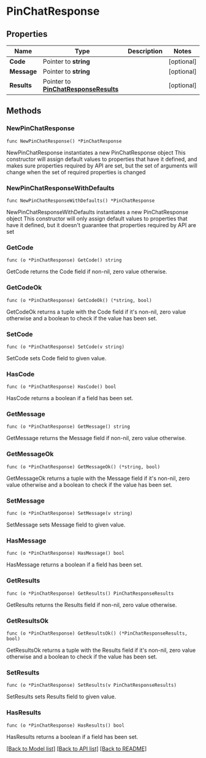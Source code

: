 # PinChatResponse

## Properties

Name | Type | Description | Notes
------------ | ------------- | ------------- | -------------
**Code** | Pointer to **string** |  | [optional] 
**Message** | Pointer to **string** |  | [optional] 
**Results** | Pointer to [**PinChatResponseResults**](PinChatResponseResults.md) |  | [optional] 

## Methods

### NewPinChatResponse

`func NewPinChatResponse() *PinChatResponse`

NewPinChatResponse instantiates a new PinChatResponse object
This constructor will assign default values to properties that have it defined,
and makes sure properties required by API are set, but the set of arguments
will change when the set of required properties is changed

### NewPinChatResponseWithDefaults

`func NewPinChatResponseWithDefaults() *PinChatResponse`

NewPinChatResponseWithDefaults instantiates a new PinChatResponse object
This constructor will only assign default values to properties that have it defined,
but it doesn't guarantee that properties required by API are set

### GetCode

`func (o *PinChatResponse) GetCode() string`

GetCode returns the Code field if non-nil, zero value otherwise.

### GetCodeOk

`func (o *PinChatResponse) GetCodeOk() (*string, bool)`

GetCodeOk returns a tuple with the Code field if it's non-nil, zero value otherwise
and a boolean to check if the value has been set.

### SetCode

`func (o *PinChatResponse) SetCode(v string)`

SetCode sets Code field to given value.

### HasCode

`func (o *PinChatResponse) HasCode() bool`

HasCode returns a boolean if a field has been set.

### GetMessage

`func (o *PinChatResponse) GetMessage() string`

GetMessage returns the Message field if non-nil, zero value otherwise.

### GetMessageOk

`func (o *PinChatResponse) GetMessageOk() (*string, bool)`

GetMessageOk returns a tuple with the Message field if it's non-nil, zero value otherwise
and a boolean to check if the value has been set.

### SetMessage

`func (o *PinChatResponse) SetMessage(v string)`

SetMessage sets Message field to given value.

### HasMessage

`func (o *PinChatResponse) HasMessage() bool`

HasMessage returns a boolean if a field has been set.

### GetResults

`func (o *PinChatResponse) GetResults() PinChatResponseResults`

GetResults returns the Results field if non-nil, zero value otherwise.

### GetResultsOk

`func (o *PinChatResponse) GetResultsOk() (*PinChatResponseResults, bool)`

GetResultsOk returns a tuple with the Results field if it's non-nil, zero value otherwise
and a boolean to check if the value has been set.

### SetResults

`func (o *PinChatResponse) SetResults(v PinChatResponseResults)`

SetResults sets Results field to given value.

### HasResults

`func (o *PinChatResponse) HasResults() bool`

HasResults returns a boolean if a field has been set.


[[Back to Model list]](../README.md#documentation-for-models) [[Back to API list]](../README.md#documentation-for-api-endpoints) [[Back to README]](../README.md)


